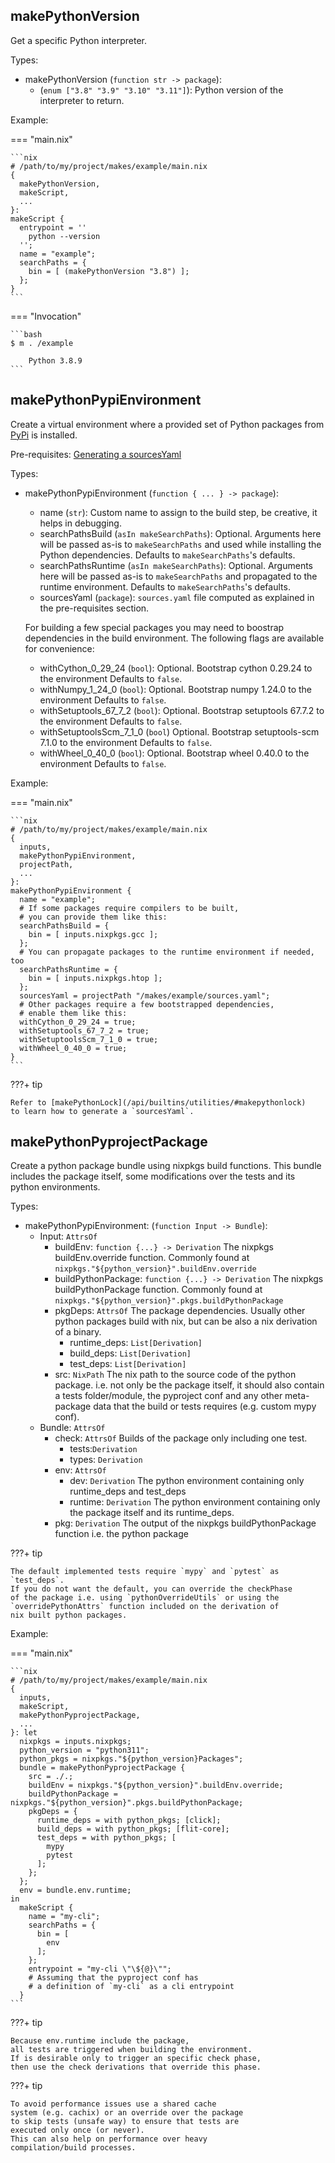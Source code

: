 ## makePythonVersion

Get a specific Python interpreter.

Types:

- makePythonVersion (`function str -> package`):
    - (`enum ["3.8" "3.9" "3.10" "3.11"]`):
        Python version of the interpreter to return.

Example:

=== "main.nix"

    ```nix
    # /path/to/my/project/makes/example/main.nix
    {
      makePythonVersion,
      makeScript,
      ...
    }:
    makeScript {
      entrypoint = ''
        python --version
      '';
      name = "example";
      searchPaths = {
        bin = [ (makePythonVersion "3.8") ];
      };
    }
    ```

=== "Invocation"

    ```bash
    $ m . /example

        Python 3.8.9
    ```

## makePythonPypiEnvironment

Create a virtual environment
where a provided set of Python packages
from [PyPi](https://pypi.org/)
is installed.

Pre-requisites:
[Generating a sourcesYaml](/api/builtins/utilities/#makepythonlock)

Types:

- makePythonPypiEnvironment (`function { ... } -> package`):
    - name (`str`):
        Custom name to assign to the build step, be creative, it helps in debugging.
    - searchPathsBuild (`asIn makeSearchPaths`): Optional.
        Arguments here will be passed as-is to `makeSearchPaths`
        and used while installing the Python dependencies.
        Defaults to `makeSearchPaths`'s defaults.
    - searchPathsRuntime (`asIn makeSearchPaths`): Optional.
        Arguments here will be passed as-is to `makeSearchPaths`
        and propagated to the runtime environment.
        Defaults to `makeSearchPaths`'s defaults.
    - sourcesYaml (`package`):
        `sources.yaml` file
        computed as explained in the pre-requisites section.

  For building a few special packages you may need to boostrap
  dependencies in the build environment.
  The following flags are available for convenience:

    - withCython_0_29_24 (`bool`): Optional.
        Bootstrap cython 0.29.24 to the environment
        Defaults to `false`.
    - withNumpy_1_24_0 (`bool`): Optional.
        Bootstrap numpy 1.24.0 to the environment
        Defaults to `false`.
    - withSetuptools_67_7_2 (`bool`): Optional.
        Bootstrap setuptools 67.7.2 to the environment
        Defaults to `false`.
    - withSetuptoolsScm_7_1_0 (`bool`) Optional.
        Bootstrap setuptools-scm 7.1.0 to the environment
        Defaults to `false`.
    - withWheel_0_40_0 (`bool`): Optional.
        Bootstrap wheel 0.40.0 to the environment
        Defaults to `false`.

Example:

=== "main.nix"

    ```nix
    # /path/to/my/project/makes/example/main.nix
    {
      inputs,
      makePythonPypiEnvironment,
      projectPath,
      ...
    }:
    makePythonPypiEnvironment {
      name = "example";
      # If some packages require compilers to be built,
      # you can provide them like this:
      searchPathsBuild = {
        bin = [ inputs.nixpkgs.gcc ];
      };
      # You can propagate packages to the runtime environment if needed, too
      searchPathsRuntime = {
        bin = [ inputs.nixpkgs.htop ];
      };
      sourcesYaml = projectPath "/makes/example/sources.yaml";
      # Other packages require a few bootstrapped dependencies,
      # enable them like this:
      withCython_0_29_24 = true;
      withSetuptools_67_7_2 = true;
      withSetuptoolsScm_7_1_0 = true;
      withWheel_0_40_0 = true;
    }
    ```

???+ tip

    Refer to [makePythonLock](/api/builtins/utilities/#makepythonlock)
    to learn how to generate a `sourcesYaml`.

## makePythonPyprojectPackage

Create a python package bundle using nixpkgs build functions.
This bundle includes the package itself, some modifications
over the tests and its python environments.

Types:

- makePythonPypiEnvironment: (`function Input -> Bundle`):
  - Input: `AttrsOf`
    - buildEnv: `function {...} -> Derivation`
      The nixpkgs buildEnv.override function.
      Commonly found at `nixpkgs."${python_version}".buildEnv.override`
    - buildPythonPackage: `function {...} -> Derivation`
      The nixpkgs buildPythonPackage function.
      Commonly found at `nixpkgs."${python_version}".pkgs.buildPythonPackage`
    - pkgDeps: `AttrsOf`
      The package dependencies.
      Usually other python packages build with nix,
      but can be also a nix derivation of a binary.
      - runtime_deps: `List[Derivation]`
      - build_deps: `List[Derivation]`
      - test_deps: `List[Derivation]`
    - src: `NixPath`
      The nix path to the source code of the python package.
      i.e. not only be the package itself, it should also contain
      a tests folder/module, the pyproject conf and any other meta-package
      data that the build or tests requires (e.g. custom mypy conf).
  - Bundle: `AttrsOf`
    - check: `AttrsOf`
      Builds of the package only including one test.
      - tests:`Derivation`
      - types: `Derivation`
    - env: `AttrsOf`
      - dev: `Derivation`
        The python environment containing only
        runtime_deps and test_deps
      - runtime: `Derivation`
        The python environment containing only
        the package itself and its runtime_deps.
    - pkg: `Derivation`
      The output of the nixpkgs buildPythonPackage function
      i.e. the python package

???+ tip

    The default implemented tests require `mypy` and `pytest` as `test_deps`.
    If you do not want the default, you can override the checkPhase
    of the package i.e. using `pythonOverrideUtils` or using the
    `overridePythonAttrs` function included on the derivation of
    nix built python packages.

Example:

=== "main.nix"

    ```nix
    # /path/to/my/project/makes/example/main.nix
    {
      inputs,
      makeScript,
      makePythonPyprojectPackage,
      ...
    }: let
      nixpkgs = inputs.nixpkgs;
      python_version = "python311";
      python_pkgs = nixpkgs."${python_version}Packages";
      bundle = makePythonPyprojectPackage {
        src = ./.;
        buildEnv = nixpkgs."${python_version}".buildEnv.override;
        buildPythonPackage = nixpkgs."${python_version}".pkgs.buildPythonPackage;
        pkgDeps = {
          runtime_deps = with python_pkgs; [click];
          build_deps = with python_pkgs; [flit-core];
          test_deps = with python_pkgs; [
            mypy
            pytest
          ];
        };
      };
      env = bundle.env.runtime;
    in
      makeScript {
        name = "my-cli";
        searchPaths = {
          bin = [
            env
          ];
        };
        entrypoint = "my-cli \"\${@}\"";
        # Assuming that the pyproject conf has
        # a definition of `my-cli` as a cli entrypoint
      }
    ```

???+ tip

    Because env.runtime include the package,
    all tests are triggered when building the environment.
    If is desirable only to trigger an specific check phase,
    then use the check derivations that override this phase.

???+ tip

    To avoid performance issues use a shared cache
    system (e.g. cachix) or an override over the package
    to skip tests (unsafe way) to ensure that tests are
    executed only once (or never).
    This can also help on performance over heavy
    compilation/build processes.
